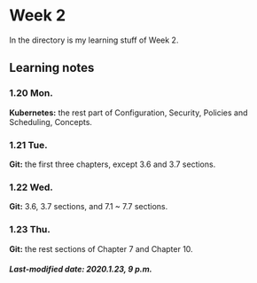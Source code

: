 # Week 2

In the directory is my learning stuff of Week 2.

## Learning notes

### 1.20 Mon.

**Kubernetes:** the rest part of Configuration, Security, Policies and Scheduling, Concepts.

### 1.21 Tue.

**Git:** the first three chapters, except 3.6 and 3.7 sections.

### 1.22 Wed.

**Git:** 3.6, 3.7 sections, and 7.1 ~ 7.7 sections.

### 1.23 Thu.

**Git:** the rest sections of Chapter 7 and Chapter 10.

##### Last-modified date: 2020.1.23, 9 p.m.